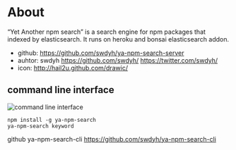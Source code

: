 # About

“Yet Another npm search” is a search engine for npm packages that indexed by elasticsearch. It runs on heroku and bonsai elasticsearch addon.

  * github: https://github.com/swdyh/ya-npm-search-server
  * auhtor: swdyh https://github.com/swdyh/ https://twitter.com/swdyh/
  * icon: http://hail2u.github.com/drawic/

## command line interface

![command line interface](http://media.tumblr.com/tumblr_m9g6kxqjLi1r3sayi.png)

    npm install -g ya-npm-search
    ya-npm-search keyword

github ya-npm-search-cli https://github.com/swdyh/ya-npm-search-cli